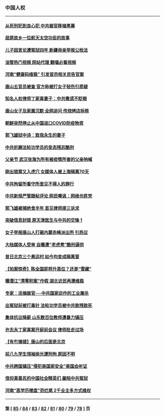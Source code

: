 ### 中国人权
---
#### [从死刑犯到良心犯 中共器官移植黑幕](../../pages/ncid278/n13764669.md?06230445) 
#### [屈原故乡一位航天太空功臣的故事](../../pages/ncid278/n13764742.md?06230445) 
#### [儿子因言论遭冤狱四年 新疆母亲举报公检法](../../pages/ncid278/n13764718.md?06230445) 
#### [油管热门视频 网站代理 翻墙必看视频](http://209.222.30.114:81/youtube.html?06230445)
#### [河南“健康码维稳” 引发首宗相关民告官案](../../pages/ncid278/n13764002.md?06230445) 
#### [唐山五官员被查 官方称被打女子轻伤引质疑](../../pages/ncid278/n13763907.md?06230445) 
#### [知名人权律师丁家喜妻子：中共撒谎不眨眼](../../pages/ncid278/n13763758.md?06230445) 
#### [唐山女子及家属沉默 全网追问 传烧烤店拆除](../../pages/ncid278/n13763578.md?06230445) 
#### [朝鲜突然停止从中国进口COVID防疫物资](../../pages/ncid278/n13763465.md?06230445) 
#### [郭飞雄狱中诗：致我永生的妻子](../../pages/ncid278/n13763350.md?06230445) 
#### [中共折磨法轮功学员的变态残忍酷刑](../../pages/ncid278/n13762772.md?06230445) 
#### [父亲节 武汉张海为所有被疫情所害的父亲呐喊](../../pages/ncid278/n13762770.md?06230445) 
#### [刚出狼窝又入虎穴 女媒体人被上海隔离70天](../../pages/ncid278/n13762308.md?06230445) 
#### [中共拘留所看守所里见不得人的罪行](../../pages/ncid278/n13761656.md?06230445) 
#### [中共新规严管跟帖评论 网民嘲讽：网络也姓党](../../pages/ncid278/n13762276.md?06230445) 
#### [郭飞雄被捕绝食半年 首见律师提三诉求](../../pages/ncid278/n13762168.md?06230445) 
#### [突破信息封锁 原天津医生与中共的交锋 1](../../pages/ncid278/n13761113.md?06230445) 
#### [女子举报唐山人打砸内蒙赤峰派出所 引热议](../../pages/ncid278/n13762218.md?06230445) 
#### [大陆媒体人受审 自曝遭“老虎凳”酷刑逼供](../../pages/ncid278/n13762083.md?06230445) 
#### [昔日北京三个奥运村 如今均变成隔离营](../../pages/ncid278/n13761862.md?06230445) 
#### [【拍案惊奇】陈全国即将升高位？还是“雪藏”](../../pages/ncid278/n13761845.md?06230445) 
#### [曝潜江“清零积案”作假 湖北访民再遭维稳](../../pages/ncid278/n13761539.md?06230445) 
#### [专家：活摘器官──中共国家运作的工业屠杀](../../pages/ncid278/n13761178.md?06230445) 
#### [出冤狱前被打毒针 法轮功学员被中共致残致死](../../pages/ncid278/n13760892.md?06230445) 
#### [集体抗议降薪 山东数百位教师遭暴力镇压](../../pages/ncid278/n13760919.md?06230445) 
#### [许志永丁家喜案开庭前会议 律师批走过场](../../pages/ncid278/n13760890.md?06230445) 
#### [【有冇搞错】唐山的后面是北京](../../pages/ncid278/n13760394.md?06230445) 
#### [前八九学生领袖徐光遭刑拘 原因不明](../../pages/ncid278/n13760496.md?06230445) 
#### [中共跨国镇压“侵犯美国家安全”美国会听证](../../pages/ncid278/n13760406.md?06230445) 
#### [信仰真善忍的中国社会精英们 屡陷中共冤狱](../../pages/ncid278/n13760120.md?06230445) 
#### [河南“高学历楼盘”恐烂尾 2千业主多方式维权](../../pages/ncid278/n13760221.md?06230445) 

---
#### 第 [ [85](./85.md?06230445) / [84](./84.md?06230445) / [83](./83.md?06230445) / [82](./82.md?06230445) / [81](./81.md?06230445) / [80](./80.md?06230445) / [79](./79.md?06230445) / [78](./78.md?06230445) ] 页
